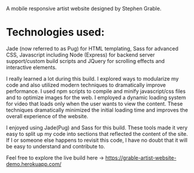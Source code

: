 A mobile responsive artist website designed by Stephen Grable.

<h1>Technologies used:</h1>
Jade (now referred to as Pug) for HTML templating, Sass for advanced CSS, Javascript including Node (Express) for backend server support/custom build scripts and JQuery for scrolling effects and interactive elements.

I really learned a lot during this build. I explored ways to modularize my code and also utilized modern techniques to dramatically improve performance. I used npm scripts to compile and minify javascript/css files and to optimize images for the web. I employed a dynamic loading system for video that loads only when the user wants to view the content. These techniques dramatically minimized the initial loading time and improves the overall experience of the website.

I enjoyed using Jade(Pug) and Sass for this build. These tools made it very easy to split up my code into sections that reflected the content of the site. If I or someone else happens to revisit this code, I have no doubt that it will be easy to understand and contribute to.


Feel free to explore the live build here -> https://grable-artist-website-demo.herokuapp.com/
